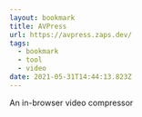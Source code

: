 ```yaml
---
layout: bookmark
title: AVPress
url: https://avpress.zaps.dev/
tags:
  - bookmark
  - tool
  - video
date: 2021-05-31T14:44:13.823Z
---
```

An in-browser video compressor 
